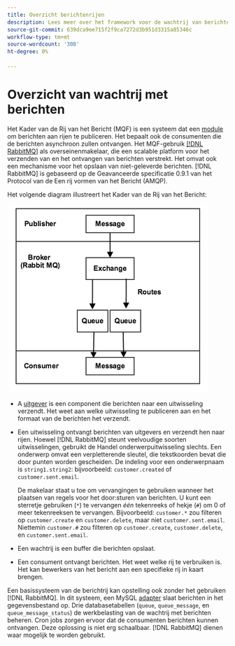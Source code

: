 ```yaml
---
title: Overzicht berichtenrijen
description: Lees meer over het framework voor de wachtrij van berichten en hoe dit werkt met de Adobe Commerce- en Magento Open Source-toepassing.
source-git-commit: 639dca9ee715f2f9ca7272d3b951d3315a85346c
workflow-type: tm+mt
source-wordcount: '308'
ht-degree: 0%

---
```



# Overzicht van wachtrij met berichten

Het Kader van de Rij van het Bericht (MQF) is een systeem dat een [module](https://glossary.magento.com/module) om berichten aan rijen te publiceren. Het bepaalt ook de consumenten die de berichten asynchroon zullen ontvangen. Het MQF-gebruik [[!DNL RabbitMQ]](https://www.rabbitmq.com) als overseinenmakelaar, die een scalable platform voor het verzenden van en het ontvangen van berichten verstrekt. Het omvat ook een mechanisme voor het opslaan van niet-geleverde berichten. [!DNL RabbitMQ] is gebaseerd op de Geavanceerde specificatie 0.9.1 van het Protocol van de Een rij vormen van het Bericht (AMQP).

Het volgende diagram illustreert het Kader van de Rij van het Bericht:

![Message Queue Framework](../../assets/configuration/mq-framework.png)

- A [uitgever](https://glossary.magento.com/publisher-subscriber-pattern) is een component die berichten naar een uitwisseling verzendt. Het weet aan welke uitwisseling te publiceren aan en het formaat van de berichten het verzendt.

- Een uitwisseling ontvangt berichten van uitgevers en verzendt hen naar rijen. Hoewel [!DNL RabbitMQ] steunt veelvoudige soorten uitwisselingen, gebruikt de Handel onderwerpuitwisseling slechts. Een onderwerp omvat een verpletterende sleutel, die tekstkoorden bevat die door punten worden gescheiden. De indeling voor een onderwerpnaam is `string1.string2`: bijvoorbeeld: `customer.created` of `customer.sent.email`.

   De makelaar staat u toe om vervangingen te gebruiken wanneer het plaatsen van regels voor het door:sturen van berichten. U kunt een sterretje gebruiken (`*`) te vervangen _één_ tekenreeks of hekje (`#`) om 0 of meer tekenreeksen te vervangen. Bijvoorbeeld: `customer.*` zou filteren op `customer.create` en `customer.delete`, maar niet `customer.sent.email`. Niettemin `customer.#` zou filteren op `customer.create`,  `customer.delete`, en `customer.sent.email`.

- Een wachtrij is een buffer die berichten opslaat.

- Een consument ontvangt berichten. Het weet welke rij te verbruiken is. Het kan bewerkers van het bericht aan een specifieke rij in kaart brengen.

Een basissysteem van de berichtrij kan opstelling ook zonder het gebruiken [!DNL RabbitMQ]. In dit systeem, een MySQL [adapter](https://glossary.magento.com/adapter) slaat berichten in het gegevensbestand op. Drie databasetabellen (`queue`, `queue_message`, en `queue_message_status`) de werkbelasting van de wachtrij met berichten beheren. Cron jobs zorgen ervoor dat de consumenten berichten kunnen ontvangen. Deze oplossing is niet erg schaalbaar. [!DNL RabbitMQ] dienen waar mogelijk te worden gebruikt.
